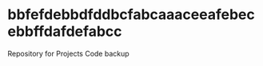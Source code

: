 # bbfefdebbdfddbcfabcaaaceeafebecebbffdafdefabcc
Repository for Projects Code backup
<!-- https://github.com/sushilgirhepunje/practiseOrchard.git 

git remote add origin https://github.com/sushilgirhepunje/practiseOrchard.git
-->